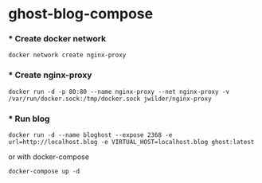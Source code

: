 # ghost-blog-compose
 
### * Create docker network
``` 
docker network create nginx-proxy 
```
 
### * Create nginx-proxy
``` 
docker run -d -p 80:80 --name nginx-proxy --net nginx-proxy -v /var/run/docker.sock:/tmp/docker.sock jwilder/nginx-proxy 
```

### * Run blog
``` 
docker run -d --name bloghost --expose 2368 -e url=http://localhost.blog -e VIRTUAL_HOST=localhost.blog ghost:latest 
``` 

or with docker-compose 
``` 
docker-compose up -d 
```
 
